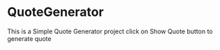 # QuoteGenerator
This is a Simple Quote Generator project click on Show Quote button to generate quote
